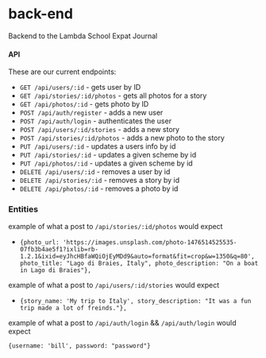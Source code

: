 # back-end
Backend to the Lambda School Expat Journal
#### API

These are our current endpoints:

-   `GET /api/users/:id` - gets user by ID
-   `GET /api/stories/:id/photos` - gets all photos for a story
-   `GET /api/photos/:id` - gets photo by ID
-   `POST /api/auth/register` - adds a new user
-   `POST /api/auth/login` - authenticates the user
-   `POST /api/users/:id/stories` - adds a new story
-   `POST /api/stories/:id/photos` - adds a new photo to the story
-   `PUT /api/users/:id` - updates a users info by id
-   `PUT /api/stories/:id` - updates a given scheme by id
-   `PUT /api/photos/:id` - updates a given scheme by id
-   `DELETE /api/users/:id` - removes a user by id
-   `DELETE /api/stories/:id` - removes a story by id
-   `DELETE /api/photos/:id` - removes a photo by id

### Entities
example of what a post to `/api/stories/:id/photos` would expect

- `{photo_url: 'https://images.unsplash.com/photo-1476514525535-07fb3b4ae5f1?ixlib=rb-1.2.1&ixid=eyJhcHBfaWQiOjEyMDd9&auto=format&fit=crop&w=1350&q=80', photo_title: "Lago di Braies, Italy", photo_description: "On a boat in Lago di Braies"},`

example of what a post to `/api/users/:id/stories` would expect

  - `{story_name: 'My trip to Italy', story_description: "It was a fun trip made a lot of freinds."},`

example of what a post to `/api/auth/login` && `/api/auth/login` would expect

`{username: 'bill', password: "password"}`
